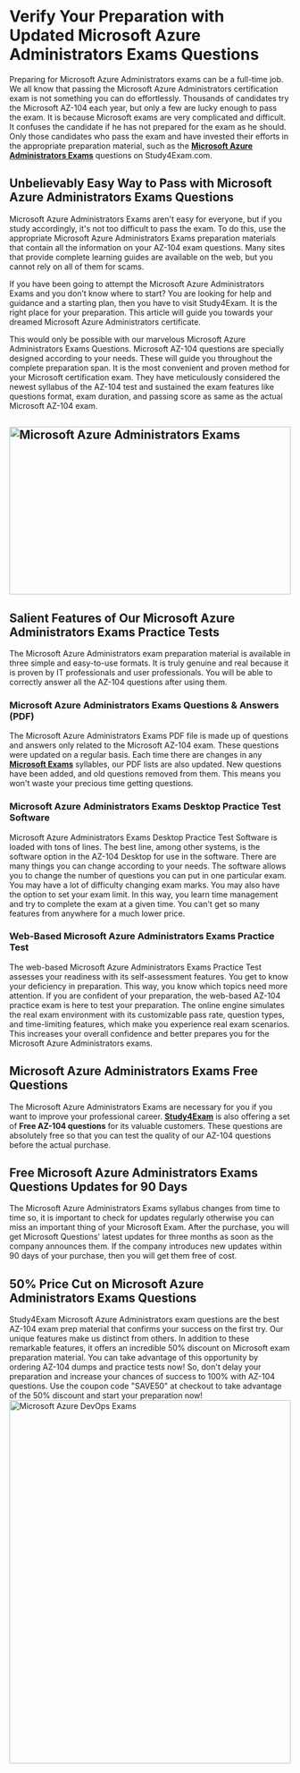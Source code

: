 <h1><strong>Verify Your Preparation with Updated Microsoft Azure Administrators Exams Questions</strong></h1>

<p>Preparing for Microsoft Azure Administrators exams can be a full-time job. We all know that passing the Microsoft Azure Administrators certification exam is not something you can do effortlessly. Thousands of candidates try the Microsoft AZ-104 each year, but only a few are lucky enough to pass the exam. It is because Microsoft exams are very complicated and difficult. It confuses the candidate if he has not prepared for the exam as he should. Only those candidates who pass the exam and have invested their efforts in the appropriate preparation material, such as the <strong><a href="https://www.study4exam.com/microsoft/azure-administrators">Microsoft Azure Administrators Exams</a></strong> questions on Study4Exam.com.</p>

<h2><strong>Unbelievably Easy Way to Pass with Microsoft Azure Administrators&nbsp;Exams Questions</strong></h2>

<p>Microsoft Azure Administrators Exams aren&#39;t easy for everyone, but if you study accordingly, it&#39;s not too difficult to pass the exam. To do this, use the appropriate Microsoft Azure Administrators Exams preparation materials that contain all the information on your AZ-104 exam questions. Many sites that provide complete learning guides are available on the web, but you cannot rely on all of them for scams.</p>

<p>If you have been going to attempt the Microsoft Azure Administrators Exams and you don&rsquo;t know where to start? You are looking for help and guidance and a starting plan, then you have to visit Study4Exam. It is the right place for your preparation. This article will guide you towards your dreamed Microsoft Azure Administrators certificate.</p>

<p>This would only be possible with our marvelous Microsoft Azure Administrators Exams Questions. Microsoft AZ-104 questions are specially designed according to your needs. These will guide you throughout the complete preparation span. It is the most convenient and proven method for your Microsoft certification exam. They have meticulously considered the newest syllabus of the AZ-104 test and sustained the exam features like questions format, exam duration, and passing score as same as the actual Microsoft AZ-104 exam.</p>

<h2><a href="https://www.study4exam.com/microsoft/az-104"><img alt="Microsoft Azure Administrators Exams" src="https://lh3.googleusercontent.com/pw/AM-JKLUFUhNRTSGRbn-e5bU2rTm44yvQNOtZycqGVmZk1IYhIOx7AgPGV0HNuDno6pU6Y87xhOROtcf0ClrFKUPl0tiLb8-bptCMyHA5NSSNYQBa79H7lZPR9dJGh_Uceu2U7gTgc3Sfx2nyqt08AnUFOI4z=w1366-h494-no?authuser=0" style="width: 100%; height: 300px;" /></a></h2>

<h2><strong>Salient Features of Our Microsoft Azure Administrators&nbsp;Exams&nbsp;Practice Tests</strong></h2>

<p>The Microsoft Azure Administrators exam preparation material is available in three simple and easy-to-use formats. It is truly genuine and real because it is proven by IT professionals and user professionals. You will be able to correctly answer all the AZ-104 questions after using them.</p>

<h3><strong>Microsoft Azure Administrators Exams Questions &amp; Answers (PDF)</strong></h3>

<p>The Microsoft Azure Administrators Exams PDF file is made up of questions and answers only related to the Microsoft AZ-104 exam. These questions were updated on a regular basis. Each time there are changes in any <a href="https://www.study4exam.com/Microsoft-exams"><strong>Microsoft Exams</strong></a> syllables, our PDF lists are also updated. New questions have been added, and old questions removed from them. This means you won&#39;t waste your precious time getting questions.</p>

<h3><strong>Microsoft Azure Administrators Exams Desktop Practice Test Software</strong></h3>

<p>Microsoft Azure Administrators Exams Desktop Practice Test Software is loaded with tons of lines. The best line, among other systems, is the software option in the AZ-104 Desktop for use in the software. There are many things you can change according to your needs. The software allows you to change the number of questions you can put in one particular exam. You may have a lot of difficulty changing exam marks. You may also have the option to set your exam limit. In this way, you learn time management and try to complete the exam at a given time. You can&#39;t get so many features from anywhere for a much lower price.</p>

<h3><strong>Web-Based Microsoft Azure Administrators&nbsp;Exams Practice Test</strong></h3>

<p>The web-based Microsoft Azure Administrators Exams Practice Test assesses your readiness with its self-assessment features. You get to know your deficiency in preparation. This way, you know which topics need more attention. If you are confident of your preparation, the web-based AZ-104 practice exam is here to test your preparation. The online engine simulates the real exam environment with its customizable pass rate, question types, and time-limiting features, which make you experience real exam scenarios. This increases your overall confidence and better prepares you for the Microsoft Azure Administrators exams.</p>

<h2><strong>Microsoft Azure Administrators Exams Free Questions</strong></h2>

<p>The Microsoft Azure Administrators Exams are necessary for you if you want to improve your professional career. <a href="https://www.study4exam.com/"><strong>Study4Exam</strong></a> is also offering a set of <strong>Free AZ-104&nbsp;questions</strong> for its valuable customers. These questions are absolutely free so that you can test the quality of our AZ-104&nbsp;questions before the actual purchase.&nbsp;</p>

<h2><strong>Free Microsoft Azure Administrators Exams Questions Updates for 90 Days</strong></h2>

<p>The Microsoft Azure Administrators Exams syllabus changes from time to time so, it is important to check for updates regularly otherwise you can miss an important thing of your Microsoft Exam. After the purchase, you will get Microsoft Questions&#39; latest updates for three months as soon as the company announces them. If the company introduces new updates within 90 days of your purchase, then you will get them free of cost.</p>

<h2><strong>50% Price Cut on Microsoft Azure Administrators Exams Questions</strong></h2>

<p>Study4Exam Microsoft Azure Administrators exam questions are the best AZ-104 exam prep material that confirms your success on the first try. Our unique features make us distinct from others.&nbsp;In addition to these remarkable features, it offers an incredible 50% discount on Microsoft exam preparation material. You can take advantage of this opportunity by ordering AZ-104 dumps and practice tests now! So, don&#39;t delay your preparation and increase your chances of success to 100% with AZ-104 questions. Use the coupon code &quot;SAVE50&quot; at checkout to take advantage of the 50% discount and start your preparation now!<a href="https://www.study4exam.com/microsoft/az-104"><img alt="Microsoft Azure DevOps Exams" src="https://lh3.googleusercontent.com/pw/AM-JKLX928d2uqvJj5IA8Q5Lv7bL6wMLTExTWdaxHHoxZDOcbQTTiqCYioNoZ0deaVqJ3eAIouJMzIXv5_MEyIXaeUzR8y9UQHMZzUE98tTiOfDeC80OooyHvr_7svCYMyG66eeIAIk-A7A_1y16V2yhLS3Q=s657-no?authuser=0" style="width: 100%; height: 650px;" /></a></p>

